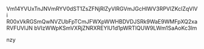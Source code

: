 Vm14YVUxTnJNVmRYV0dST1ZsZFNjRlZyVlRGVmJGcHlWV3RPVlZKclZqVlVi
R00xVkRGSmQwNVZUbFpTCmJFWXpWWHBDVDJSRk9WaE9WMFpXQ2xaRVFUVlJN
bVIzWWpKSmVXRjZNRXREYlU1d1pWRTlQUW9LWm1SaAoKc3lm

nzy